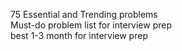75 Essential and Trending problems </br>
Must-do problem list for interview prep </br>
best 1-3 month for interview prep
